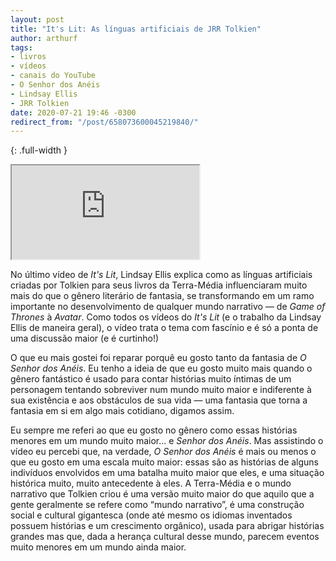 ```yaml
---
layout: post
title: "It's Lit: As línguas artificiais de JRR Tolkien"
author: arthurf
tags:
- livros
- vídeos
- canais do YouTube
- O Senhor dos Anéis
- Lindsay Ellis
- JRR Tolkien
date: 2020-07-21 19:46 -0300
redirect_from: "/post/658073600045219840/"
---
```

{: .full-width }
<iframe src="https://www.youtube.com/embed/VFlyQk_uVAI?origin={{- site.url | url_encode -}}"  allow="accelerometer; autoplay; encrypted-media; gyroscope; picture-in-picture" allowfullscreen></iframe>

No último vídeo de *It's Lit*, Lindsay Ellis explica como as línguas artificiais criadas por Tolkien para seus livros da Terra-Média influenciaram muito mais do que o gênero literário de fantasia, se transformando em um ramo importante no desenvolvimento de qualquer mundo narrativo — de *Game of Thrones* à *Avatar*. Como todos os vídeos do *It's Lit* (e o trabalho da Lindsay Ellis de maneira geral), o vídeo trata o tema com fascínio e é só a ponta de uma discussão maior (e é curtinho!)

O que eu mais gostei foi reparar porquê eu gosto tanto da fantasia de *O Senhor dos Anéis*. Eu tenho a ideia de que eu gosto muito mais quando o gênero fantástico é usado para contar histórias muito íntimas de um personagem tentando sobreviver num mundo muito maior e indiferente à sua existência e aos obstáculos de sua vida — uma fantasia que torna a fantasia em si em algo mais cotidiano, digamos assim.

Eu sempre me referi ao que eu gosto no gênero como essas histórias menores em um mundo muito maior… e *Senhor dos Anéis*. Mas assistindo o vídeo eu percebi que, na verdade, *O Senhor dos Anéis* é mais ou menos o que eu gosto em uma escala muito maior: essas são as histórias de alguns indivíduos envolvidos em uma batalha muito maior que eles, e uma situação histórica muito, muito antecedente à eles. A Terra-Média e o mundo narrativo que Tolkien criou é uma versão muito maior do que aquilo que a gente geralmente se refere como “mundo narrativo”, é uma construção social e cultural gigantesca (onde até mesmo os idiomas inventados possuem histórias e um crescimento orgânico), usada para abrigar histórias grandes mas que, dada a herança cultural desse mundo, parecem eventos muito menores em um mundo ainda maior.
